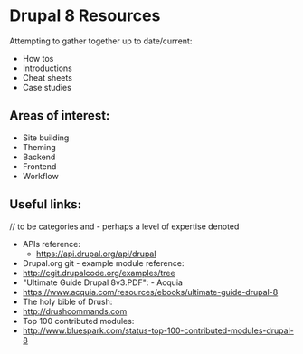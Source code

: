 # Drupal 8 Resources
Attempting to gather together up to date/current:  
* How tos
* Introductions
* Cheat sheets
* Case studies 

## Areas of interest:
* Site building
* Theming
* Backend
* Frontend
* Workflow

## Useful links: 
// to be categories and - perhaps a level of expertise denoted
* APIs reference:  
  * https://api.drupal.org/api/drupal  
* Drupal.org git - example module reference:  
 * http://cgit.drupalcode.org/examples/tree  
* "Ultimate Guide Drupal 8v3.PDF": - Acquia 
 * https://www.acquia.com/resources/ebooks/ultimate-guide-drupal-8
* The holy bible of Drush:  
 * http://drushcommands.com  
* Top 100 contributed modules:  
 * http://www.bluespark.com/status-top-100-contributed-modules-drupal-8  
